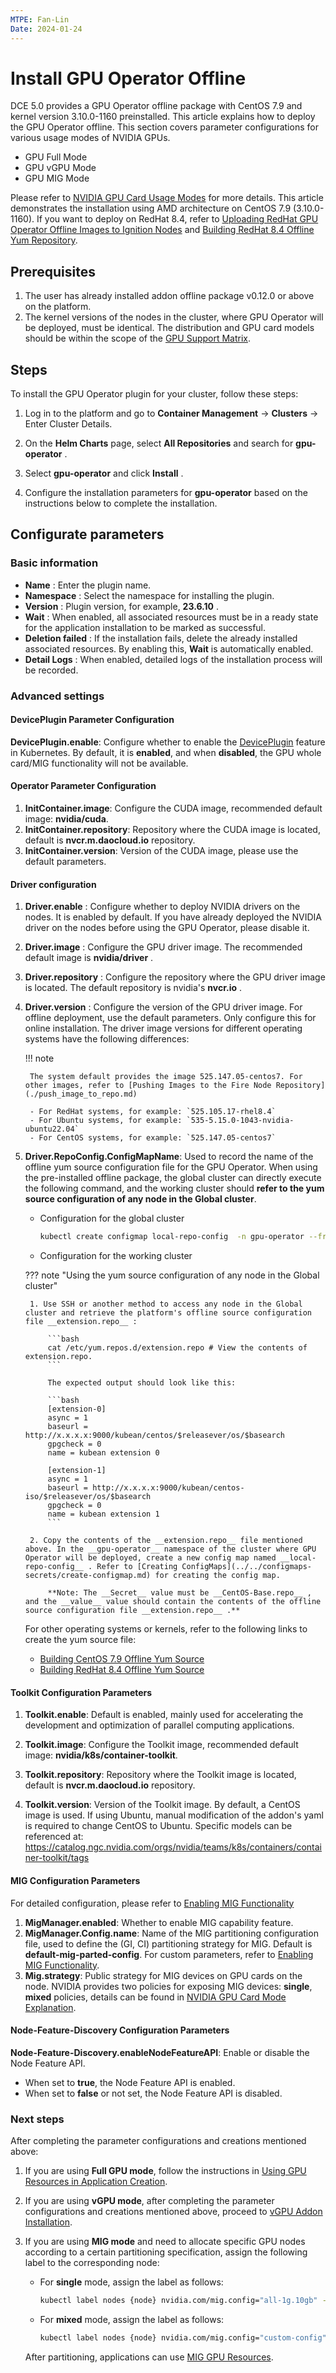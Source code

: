 ```yaml
---
MTPE: Fan-Lin
Date: 2024-01-24
---
```


# Install GPU Operator Offline

DCE 5.0 provides a GPU Operator offline package with CentOS 7.9 and kernel version 3.10.0-1160 preinstalled. This article explains how to deploy the GPU Operator offline. This section covers parameter configurations for various usage modes of NVIDIA GPUs.

- GPU Full Mode
- GPU vGPU Mode
- GPU MIG Mode

Please refer to [NVIDIA GPU Card Usage Modes](index.md) for more details. This article demonstrates the installation using AMD architecture on CentOS 7.9 (3.10.0-1160). If you want to deploy on RedHat 8.4, refer to [Uploading RedHat GPU Operator Offline Images to Ignition Nodes](./push_image_to_repo.md) and [Building RedHat 8.4 Offline Yum Repository](./upgrade_yum_source_redhat8_4.md).

## Prerequisites

1. The user has already installed addon offline package v0.12.0 or above on the platform.
2. The kernel versions of the nodes in the cluster, where GPU Operator will be deployed, must be identical. The distribution and GPU card models should be within the scope of the [GPU Support Matrix](../gpu_matrix.md).

## Steps

To install the GPU Operator plugin for your cluster, follow these steps:

1. Log in to the platform and go to __Container Management__ -> __Clusters__ -> Enter Cluster Details.

2. On the __Helm Charts__ page, select __All Repositories__ and search for __gpu-operator__ .

3. Select __gpu-operator__ and click __Install__ .

4. Configure the installation parameters for __gpu-operator__ based on the instructions below to complete the installation.

## Configurate parameters

### Basic information

- __Name__ : Enter the plugin name.
- __Namespace__ : Select the namespace for installing the plugin.
- __Version__ : Plugin version, for example, __23.6.10__ .
- __Wait__ : When enabled, all associated resources must be in a ready state for the application installation to be marked as successful.
- __Deletion failed__ : If the installation fails, delete the already installed associated resources. By enabling this, __Wait__ is automatically enabled.
- __Detail Logs__ : When enabled, detailed logs of the installation process will be recorded.

### Advanced settings

#### DevicePlugin Parameter Configuration

__DevicePlugin.enable__: Configure whether to enable the [DevicePlugin](https://kubernetes.io/docs/concepts/extend-kubernetes/compute-storage-net/device-plugins/) feature in Kubernetes.
By default, it is **enabled**, and when **disabled**, the GPU whole card/MIG functionality will not be available.

#### Operator Parameter Configuration

1. __InitContainer.image__: Configure the CUDA image, recommended default image: __nvidia/cuda__.
2. __InitContainer.repository__: Repository where the CUDA image is located, default is __nvcr.m.daocloud.io__ repository.
3. __InitContainer.version__: Version of the CUDA image, please use the default parameters.

#### Driver configuration

1. __Driver.enable__ : Configure whether to deploy NVIDIA drivers on the nodes.
   It is enabled by default. If you have already deployed the NVIDIA driver on
   the nodes before using the GPU Operator, please disable it.
2. __Driver.image__ : Configure the GPU driver image. The recommended default image is __nvidia/driver__ .
3. __Driver.repository__ : Configure the repository where the GPU driver image is located. The default repository is nvidia's __nvcr.io__ .
4. __Driver.version__ : Configure the version of the GPU driver image. For offline deployment, use the default parameters. Only configure this for online installation. The driver image versions for different operating systems have the following differences:

    !!! note

        The system default provides the image 525.147.05-centos7. For other images, refer to [Pushing Images to the Fire Node Repository](./push_image_to_repo.md)

        - For RedHat systems, for example: `525.105.17-rhel8.4`
        - For Ubuntu systems, for example: `535-5.15.0-1043-nvidia-ubuntu22.04`
        - For CentOS systems, for example: `525.147.05-centos7`

5. __Driver.RepoConfig.ConfigMapName__: Used to record the name of the offline yum source
   configuration file for the GPU Operator. When using the pre-installed offline package,
   the global cluster can directly execute the following command, and the working cluster should __refer to the yum source configuration of any node in the Global cluster__.

    - Configuration for the global cluster

        ```sh
        kubectl create configmap local-repo-config  -n gpu-operator --from-file=CentOS-Base.repo=/etc/yum.repos.d/extension.repo
        ```
   
    - Configuration for the working cluster

    ??? note "Using the yum source configuration of any node in the Global cluster"

        1. Use SSH or another method to access any node in the Global cluster and retrieve the platform's offline source configuration file __extension.repo__ :

            ```bash
            cat /etc/yum.repos.d/extension.repo # View the contents of extension.repo.
            ```

            The expected output should look like this:

            ```bash
            [extension-0]
            async = 1
            baseurl = http://x.x.x.x:9000/kubean/centos/$releasever/os/$basearch
            gpgcheck = 0
            name = kubean extension 0

            [extension-1]
            async = 1
            baseurl = http://x.x.x.x:9000/kubean/centos-iso/$releasever/os/$basearch
            gpgcheck = 0
            name = kubean extension 1
            ```

        2. Copy the contents of the __extension.repo__ file mentioned above. In the __gpu-operator__ namespace of the cluster where GPU Operator will be deployed, create a new config map named __local-repo-config__ . Refer to [Creating ConfigMaps](../../configmaps-secrets/create-configmap.md) for creating the config map.

            **Note: The __Secret__ value must be __CentOS-Base.repo__ , and the __value__ value should contain the contents of the offline source configuration file __extension.repo__ .**

    For other operating systems or kernels, refer to the following links to create the yum source file:

    - [Building CentOS 7.9 Offline Yum Source](./Upgrade_yum_source_of_preset_offline_package.md)
    - [Building RedHat 8.4 Offline Yum Source](./upgrade_yum_source_redhat_8.4.md)

#### Toolkit Configuration Parameters

1. __Toolkit.enable__: Default is enabled, mainly used for accelerating the development and optimization of parallel computing applications.

2. __Toolkit.image__: Configure the Toolkit image, recommended default image: __nvidia/k8s/container-toolkit__.

3. __Toolkit.repository__: Repository where the Toolkit image is located, default is __nvcr.m.daocloud.io__ repository.

4. __Toolkit.version__: Version of the Toolkit image. By default, a CentOS image is used. If using Ubuntu, manual modification of the addon's yaml is required to change CentOS to Ubuntu. Specific models can be referenced at: https://catalog.ngc.nvidia.com/orgs/nvidia/teams/k8s/containers/container-toolkit/tags

#### MIG Configuration Parameters

For detailed configuration, please refer to [Enabling MIG Functionality](mig/create_mig.md)

1. __MigManager.enabled__: Whether to enable MIG capability feature.
2. **MigManager.Config.name**: Name of the MIG partitioning configuration file, used to
   define the (GI, CI) partitioning strategy for MIG. Default is __default-mig-parted-config__.
   For custom parameters, refer to [Enabling MIG Functionality](mig/create_mig.md).
3. __Mig.strategy__: Public strategy for MIG devices on GPU cards on the node. NVIDIA provides
   two policies for exposing MIG devices: __single__, __mixed__ policies, details can be found
   in [NVIDIA GPU Card Mode Explanation](index.md).

#### Node-Feature-Discovery Configuration Parameters

__Node-Feature-Discovery.enableNodeFeatureAPI__: Enable or disable the Node Feature API.

- When set to __true__, the Node Feature API is enabled.
- When set to __false__ or not set, the Node Feature API is disabled.

### Next steps

After completing the parameter configurations and creations mentioned above:

1. If you are using **Full GPU mode**, follow the instructions in [Using GPU Resources in Application Creation](full_gpu_userguide.md).

2. If you are using **vGPU mode**, after completing the parameter configurations and creations mentioned above, proceed to [vGPU Addon Installation](vgpu/vgpu_addon.md).

3. If you are using **MIG mode** and need to allocate specific GPU nodes according to a certain partitioning specification, assign the following label to the corresponding node:

    - For **single** mode, assign the label as follows:

        ```sh
        kubectl label nodes {node} nvidia.com/mig.config="all-1g.10gb" --overwrite
        ```

    - For **mixed** mode, assign the label as follows:

        ```sh
        kubectl label nodes {node} nvidia.com/mig.config="custom-config" --overwrite
        ```

    After partitioning, applications can use [MIG GPU Resources](mig/mig_usage.md).
